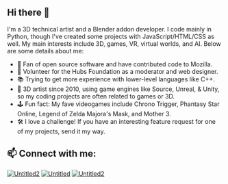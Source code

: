 ## Hi there 👋

I'm a 3D technical artist and a Blender addon developer. I code mainly in Python, though I've created some projects with JavaScript/HTML/CSS as well. My main interests include 3D, games, VR, virtual worlds, and AI. Below are some details about me:

- 🔭 Fan of open source software and have contributed code to Mozilla.
- 🤝 Volunteer for the Hubs Foundation as a moderator and web designer.
- 📚 Trying to get more experience with lower-level languages like C++.
- 🪩 3D artist since 2010, using game engines like Source, Unreal, & Unity, so my coding projects are often related to games or 3D.
- 🕹️ Fun fact: My fave videogames include Chrono Trigger, Phantasy Star Online, Legend of Zelda Majora's Mask, and Mother 3.
- 🛠️ I love a challenge! If you have an interesting feature request for one of my projects, send it my way.

## 📫 Connect with me:
<a href="https://www.youtube.com/@theanine3D">![Untitled2](https://github.com/user-attachments/assets/6206bc88-c764-47f4-a6ac-8c236e1824fb)</a>
<a href="https://bsky.app/profile/theanine3d.bsky.social">![Untitled](https://github.com/user-attachments/assets/5b0e9123-788d-49ef-a29e-d44cb985cd87)</a>
<a href="https://www.theanine3d.com/">![Untitled2](https://github.com/user-attachments/assets/a3d964fe-7bef-4d5f-b98d-c744cb1cfb9d)</a>

<!--
**theanine3D/theanine3D** is a ✨ _special_ ✨ repository because its `README.md` (this file) appears on your GitHub profile.

Here are some ideas to get you started:

- 🔭 I’m currently working on ...
- 🌱 I’m currently learning ...
- 👯 I’m looking to collaborate on ...
- 🤔 I’m looking for help with ...
- 💬 Ask me about ...
- 📫 How to reach me: ...
- 😄 Pronouns: ...
- ⚡ Fun fact: ...
-->
